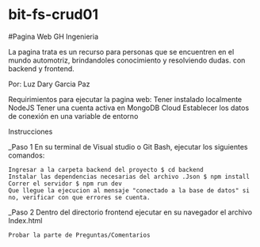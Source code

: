 # bit-fs-crud01
#Pagina Web GH Ingenieria

La pagina trata es un recurso para personas que se encuentren en el mundo automotriz, brindandoles conocimiento y resolviendo dudas. con backend y frontend.

Por: Luz Dary Garcia Paz

Requirimientos para ejecutar la pagina web:
    Tener instalado localmente NodeJS
    Tener una cuenta activa en MongoDB Cloud
    Establecer los datos de conexión en una variable de entorno

Instrucciones

_Paso 1
    En su terminal de Visual studio o Git Bash, ejecutar los siguientes comandos:

    Ingresar a la carpeta backend del proyecto $ cd backend
    Instalar las dependencias necesarias del archivo .Json $ npm install
    Correr el servidor $ npm run dev
    Que llegue la ejecucion al mensaje "conectado a la base de datos" si no, verificar con que errores se cuenta.

_Paso 2
    Dentro del directorio frontend ejecutar en su navegador el archivo Index.html
    
    Probar la parte de Preguntas/Comentarios